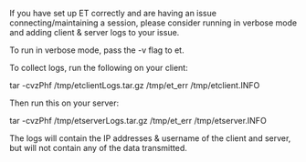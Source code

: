 If you have set up ET correctly and are having an issue connecting/maintaining a session, please consider running in verbose mode and adding client & server logs to your issue.

To run in verbose mode, pass the -v flag to et.

To collect logs, run the following on your client:

tar -cvzPhf /tmp/etclientLogs.tar.gz /tmp/et_err /tmp/etclient.INFO

Then run this on your server:

tar -cvzPhf /tmp/etserverLogs.tar.gz /tmp/et_err /tmp/etserver.INFO

The logs will contain the IP addresses & username of the client and server, but will not contain any of the data transmitted.
